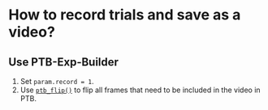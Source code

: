 # How to record trials and save as a video?

## Use PTB-Exp-Builder

1. Set `param.record = 1`.
2. Use [`ptb_flip()`](/PTB/ptb_flip.m) to flip all frames that need to be included in the video in PTB.


